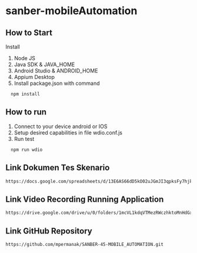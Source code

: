 # sanber-mobileAutomation

## How to Start

Install 
1. Node JS
2. Java SDK & JAVA_HOME
3. Android Studio & ANDROID_HOME
4. Appium Desktop
5. Install package.json with command

```
  npm install
```

## How to run
1. Connect to your device android or IOS
2. Setup desired capabilities in file wdio.conf.js
3. Run test
```
  npm run wdio
```
## Link Dokumen Tes Skenario
```
https://docs.google.com/spreadsheets/d/13E6AS66dD5kO02uJGmJI3qpksFy7hjkh/edit#gid=1413968249
```
## Link Video Recording Running Application
```
https://drive.google.com/drive/u/0/folders/1mcVL1kdqVTMezRWczhktoMnHdGxV0eww
```
## Link GitHub Repository
```
https://github.com/mpermanak/SANBER-45-MOBILE_AUTOMATION.git
```
